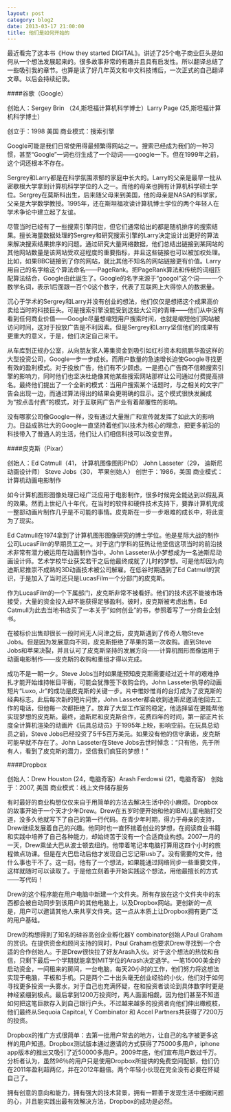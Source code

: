 ```yaml
---
layout: post
category: blog2
date: 2013-03-17 21:00:00
title: 他们是如何开始的
---
```


最近看完了这本书《How they started DIGITAL》。讲述了25个电子商业巨头是如何从一个想法发展起来的。很多故事非常的有趣并且具有启发性。所以翻译总结了一些吸引我的章节。也算是读了好几年英文和中文科技博后，一次正式的自己翻译文章。以后会持续纪录。

####谷歌（Google）

创始人：Sergey Brin （24,斯坦福计算机科学博士）Larry Page (25,斯坦福计算机科学博士）

创立于：1998 美国
商业模式：搜索引擎

Google可能是我们日常使用得最频繁得网站之一。搜索已经成为我们的一种习惯，甚至“Google”一词也衍生成了一个动词——google一下。但在1999年之前，这个词还根本不存在。

Sergrey和Larry都是在科学氛围浓郁的家庭中长大的。Larry的父亲是最早一批从密歇根大学拿到计算机科学学位的人之一。而他的母亲也拥有计算机科学硕士学位。Sergrey在莫斯科出生，后来随父母来到美国，他的母亲是NASA的科学家，父亲是大学数学教授。1995年，还在斯坦福攻读计算机博士学位的两个年轻人在学术争论中建立起了友谊。

尽管当时已经有了一些搜索引擎问世，但它们通常给出的都是随机排序的搜索结果。擅长海量数据处理的Sergrey和研究搜索引擎的Larry决定设计出更好的算法来解决搜索结果排序的问题。通过研究大量网络数据，他们总结出链接到某网站的其他网站数量是该网站受欢迎程度的重要指标，并且这些链接也可以被加权处理。比如，如果BBC链接到了你的网站，就比其他不知名的网站链接更有价值。Larry用自己的名字给这个算法命名——PageRank。把PageRank算法和传统的词组匹配算法结合，Google由此诞生了。Google的名字来源于“googol”这个词——一个数学名词，表示1后面跟一百个0这个数字，代表了互联网上大得惊人的数据量。

沉心于学术的Sergrey和Larry并没有创业的想法，他们仅仅是想把这个成果高价卖给当时的科技巨头。可是搜索引擎没能受到这些大公司的青睐——他们从中没有看到任何商业价值——Google尽量想缩短用户搜索时间，也就是缩短他们网站被访问时间，这对于投放广告是不利因素。但是Sergrey和Larry坚信他们的成果有更重大的意义，于是，他们决定自己来干。

从车库到正规办公室，从向朋友家人筹集资金到吸引如红杉资本和凯鹏华盈这样的大型投资公司，Google一步一步成长。而用户数量的急速增长迫使Google寻找更有效的盈利模式。对于投放广告，他们有不少顾虑。一是担心广告商不信赖搜索引擎的影响力，同时他们也坚决杜绝像其他某些搜索网站那样让公司通过付费提高排名。最终他们提出了一个全新的模式：当用户搜索某个话题时，与之相关的文字广告会出现一边，而通过算法得出的结果会更明确的显示。这个模式很快发展成为“按点击付费”的模式，对于互联网广告产业有着颠覆性的影响。

没有哪家公司像Google一样，没有通过大量推广和宣传就发挥了如此大的影响力。日益成熟壮大的Google一直坚持着他们以技术为核心的理念，把更多前沿的科技带入了普通人的生活，他们让人们相信科技可以改变世界。

 

####皮克斯（Pixar）

创始人：Ed Catmull（41， 计算机图像图形PhD） John Lasseter（29， 迪斯尼动画设计师） Steve Jobs（30， 苹果创始人）
创世于：1986，美国
商业模式：计算机动画电影制作

如今计算机图形图像处理已经广泛应用于电影制作，很多时候完全能达到以假乱真的效果。然而上世纪八十年代，在当时的软件和硬件技术支持下，要靠计算机完成一整部动画片制作几乎是不可能的事情。皮克斯在一步一步艰难的成长中，将此变为了现实。

Ed Catmull在1974拿到了计算机图形图像研究的博士学位。他是星际大战的制作公司LucasFilm的早期员工之一。对于这门学科的狂热让他坚信这项当时的前沿技术非常有潜力被运用在动画制作当中。John Lasseter从小梦想成为一名迪斯尼动画设计师。艺术学校毕业获奖若干之后他最终成就了儿时的梦想。可是他却因为向迪斯尼推崇不成熟的3D动画技术被公司解雇。在低谷时期遇到了Ed Catmull的赏识，于是加入了当时还只是LucasFilm一个分部门的皮克斯。

作为LucasFilm的一个下属部门，皮克斯非常不被看好。他们的技术远不能被市场接受，大量的资金投入却不能获得足够盈利。彼时，皮克斯被考虑出售。Ed Catmull为此去当地书店买了一本关于“如何创业”的书，参照着写了一分商业企划书。

在被标价出售却很长一段时间无人问津之后，皮克斯遇到了传奇人物Steve Jobs。但是因为发展意向不同，皮克斯拒绝了苹果的第一次收购。直到Steve Jobs和苹果决裂，并且认可了皮克斯坚持的发展方向——计算机图形图像运用于动画电影制作——皮克斯的收购和重组才得以完成。

成功不是一朝一夕。Steve Jobs当时如果能预知皮克斯需要经过近十年的艰难挣扎才能开始维持帐目平衡，可能会犹豫签下收购合约。John Lasseter执导的动画短片“Luxo, Jr”的成功是皮克斯的关键一步。片中惟妙惟肖的台灯成为了皮克斯的经典标志。此后每次新的短片问世，John Lasseter都会收到迪斯尼邀请他回去工作的电话，但他每一次都拒绝了。放弃了大型工作室的稳定，他选择留在更能帮他实现梦想的皮克斯。最终，迪斯尼和皮克斯合作，花费四年的时间，第一部正片长度全计算机渲染的动画片《玩具总动员》于1995年上映，影响空前。在玩具总动员之前，Steve Jobs已经投资了5千5百万美元。如果没有他的信守承诺，皮克斯可能早就不存在了。John Lasseter在Steve Jobs去世时悼念：“只有他，先于所有人，看到了皮克斯的潜力，坚信我们疯狂的梦想！”

 

####Dropbox

创始人：Drew Houston (24，电脑奇客）Arash Ferdowsi (21，电脑奇客）
创始于：2007, 美国
商业模式：线上文件储存服务

有时最好的商业构想仅仅来自于用简单的方法去解决生活中的小麻烦。Dropbox的故事开始于一个天才少年Drew。Drew在五岁时便开始和他的IBM儿童电脑打交道，没多久他就写下了自己的第一行代码。在青少年时期，得力于母亲的支持，Drew继续发展着自己的兴趣。他同时也一直怀揣着创业的梦想，在阅读商业书籍和实践中培养了自己各种能力，却始终苦于没有一个合适商业构想。2007一月的一天，Drew乘坐大巴从波士顿去纽约。他带着笔记本电脑打算用这四个小时的旅程做点功课。但是在大巴启动后他才发现自己忘记带usb了。没有需要的文件，他什么事也干不了。这一刻，他有了一个想法，如果能通过网络同步一些重要文件，这样就随时可以读取了。于是他立刻着手开始实践这个想法，用他最擅长的方式——写代码！

Drew的这个程序能在用户电脑中新建一个文件夹。所有存放在这个文件夹中的东西都会被自动同步到该用户的其他电脑上，以及Dropbox网站。更创新的一点是，用户可以邀请其他人来共享文件夹。这一点从本质上让Dropbox拥有更广泛的用户基础。

Drew的构想得到了知名的硅谷高创企业孵化器Y combinator创始人Paul Graham的赏识。在提供资金和顾问支持的同时，Paul Graham也要求Drew寻找到一个合适的合作创始人。于是Drew很快拉了好友Arash入伙。对于这个想法的热忱和自信，只剩下最后一个学期就能拿到MIT学位的Arash决定退学。一笔15000美金的启动资金，一间租来的房间，一台电脑，每天20小时的工作，他们努力将这想法实现于电脑，平板和手机。只是两个二十出头毫无创业经验的小伙，他们对于如何寻找更多投资一头雾水，对于自己也充满怀疑，在和投资者谈论到具体数字时更是神经紧绷到极点。最后拿到1200万投资时，两人面面相觑，因为他们甚至不知道如何把这笔巨款存入到自己银行户头。不过越来越多的投资者向他们伸出橄榄枝，他们最终从Sequoia Capitcal, Y Combinator 和 Accel Partners共获得了7200万的投资。


Dropbox的推广方式很简单：去第一批用户常去的地方，让自己的名字被更多这样的用户知道。Dropbox测试版本通过邀请的方式获得了75000多用户，iphone app版本的推出又吸引了近50000多用户。2009年底，他们宣布用户数过千万。分析者认为，虽然96％的用户只是使用Dropbox所提供的免费空间配额，他们仍在2011年盈利超两亿，并在2012年翻倍。两个年轻小伙现在完全没有必要在怀疑自己了。

拥有创意的意向和能力，拥有强大的技术背景，拥有一颗善于发现生活中细微问题的心，并且能实践出最有效解决方法，Dropbox的成功是必然。